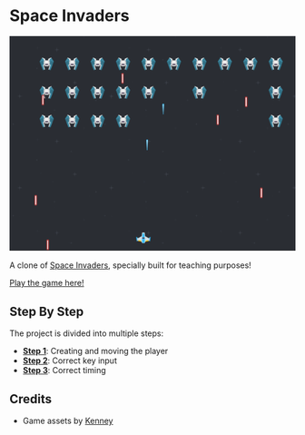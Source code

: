 # Space Invaders

![Screenshot](https://raw.githubusercontent.com/HackYourFutureBelgium/JavaScript2/master/Projects/space-game/screenshot.png)

A clone of [Space Invaders](https://en.wikipedia.org/wiki/Space_Invaders), specially built for teaching purposes!

[Play the game here!](https://www.enigmeta.com/spacegame/final/)

## Step By Step

The project is divided into multiple steps:

* [**Step 1**](./step01): Creating and moving the player
* [**Step 2**](./step02): Correct key input
* [**Step 3**](./step03): Correct timing

## Credits

* Game assets by [Kenney](http://kenney.nl/assets/space-shooter-redux)
